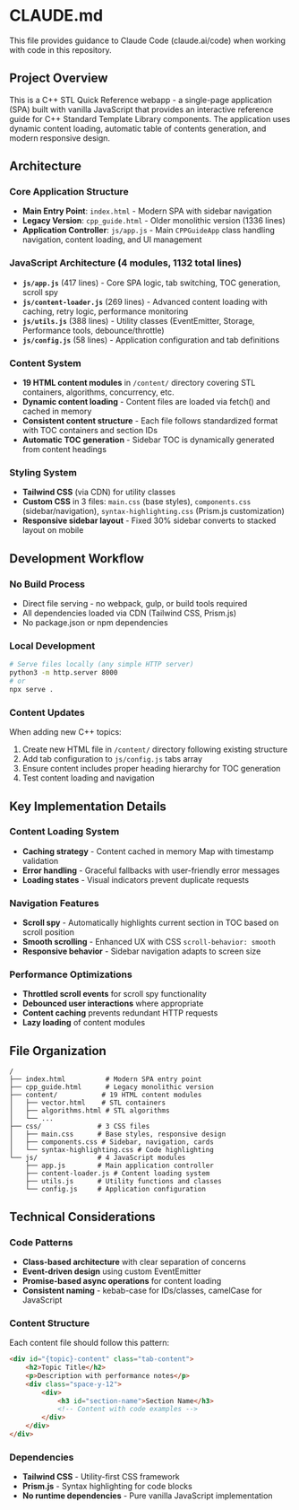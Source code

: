 # CLAUDE.md

This file provides guidance to Claude Code (claude.ai/code) when working with code in this repository.

## Project Overview

This is a C++ STL Quick Reference webapp - a single-page application (SPA) built with vanilla JavaScript that provides an interactive reference guide for C++ Standard Template Library components. The application uses dynamic content loading, automatic table of contents generation, and modern responsive design.

## Architecture

### Core Application Structure
- **Main Entry Point**: `index.html` - Modern SPA with sidebar navigation
- **Legacy Version**: `cpp_guide.html` - Older monolithic version (1336 lines)
- **Application Controller**: `js/app.js` - Main `CPPGuideApp` class handling navigation, content loading, and UI management

### JavaScript Architecture (4 modules, 1132 total lines)
- **`js/app.js`** (417 lines) - Core SPA logic, tab switching, TOC generation, scroll spy
- **`js/content-loader.js`** (269 lines) - Advanced content loading with caching, retry logic, performance monitoring
- **`js/utils.js`** (388 lines) - Utility classes (EventEmitter, Storage, Performance tools, debounce/throttle)
- **`js/config.js`** (58 lines) - Application configuration and tab definitions

### Content System
- **19 HTML content modules** in `/content/` directory covering STL containers, algorithms, concurrency, etc.
- **Dynamic content loading** - Content files are loaded via fetch() and cached in memory
- **Consistent content structure** - Each file follows standardized format with TOC containers and section IDs
- **Automatic TOC generation** - Sidebar TOC is dynamically generated from content headings

### Styling System
- **Tailwind CSS** (via CDN) for utility classes
- **Custom CSS** in 3 files: `main.css` (base styles), `components.css` (sidebar/navigation), `syntax-highlighting.css` (Prism.js customization)
- **Responsive sidebar layout** - Fixed 30% sidebar converts to stacked layout on mobile

## Development Workflow

### No Build Process
- Direct file serving - no webpack, gulp, or build tools required
- All dependencies loaded via CDN (Tailwind CSS, Prism.js)
- No package.json or npm dependencies

### Local Development
```bash
# Serve files locally (any simple HTTP server)
python3 -m http.server 8000
# or
npx serve .
```

### Content Updates
When adding new C++ topics:
1. Create new HTML file in `/content/` directory following existing structure
2. Add tab configuration to `js/config.js` tabs array
3. Ensure content includes proper heading hierarchy for TOC generation
4. Test content loading and navigation

## Key Implementation Details

### Content Loading System
- **Caching strategy** - Content cached in memory Map with timestamp validation
- **Error handling** - Graceful fallbacks with user-friendly error messages
- **Loading states** - Visual indicators prevent duplicate requests

### Navigation Features
- **Scroll spy** - Automatically highlights current section in TOC based on scroll position
- **Smooth scrolling** - Enhanced UX with CSS `scroll-behavior: smooth`
- **Responsive behavior** - Sidebar navigation adapts to screen size

### Performance Optimizations
- **Throttled scroll events** for scroll spy functionality
- **Debounced user interactions** where appropriate
- **Content caching** prevents redundant HTTP requests
- **Lazy loading** of content modules

## File Organization

```
/
├── index.html          # Modern SPA entry point
├── cpp_guide.html      # Legacy monolithic version
├── content/           # 19 HTML content modules
│   ├── vector.html    # STL containers
│   ├── algorithms.html # STL algorithms
│   └── ...
├── css/              # 3 CSS files
│   ├── main.css      # Base styles, responsive design
│   ├── components.css # Sidebar, navigation, cards
│   └── syntax-highlighting.css # Code highlighting
└── js/               # 4 JavaScript modules
    ├── app.js        # Main application controller
    ├── content-loader.js # Content loading system
    ├── utils.js      # Utility functions and classes
    └── config.js     # Application configuration
```

## Technical Considerations

### Code Patterns
- **Class-based architecture** with clear separation of concerns
- **Event-driven design** using custom EventEmitter
- **Promise-based async operations** for content loading
- **Consistent naming** - kebab-case for IDs/classes, camelCase for JavaScript

### Content Structure
Each content file should follow this pattern:
```html
<div id="{topic}-content" class="tab-content">
    <h2>Topic Title</h2>
    <p>Description with performance notes</p>
    <div class="space-y-12">
        <div>
            <h3 id="section-name">Section Name</h3>
            <!-- Content with code examples -->
        </div>
    </div>
</div>
```

### Dependencies
- **Tailwind CSS** - Utility-first CSS framework
- **Prism.js** - Syntax highlighting for code blocks
- **No runtime dependencies** - Pure vanilla JavaScript implementation